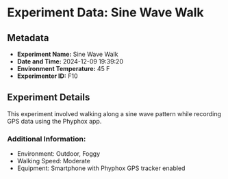 # Experiment Data: Sine Wave Walk

## Metadata
- **Experiment Name:** Sine Wave Walk
- **Date and Time:** 2024-12-09 19:39:20
- **Environment Temperature:** 45 F
- **Experimenter ID:** F10

## Experiment Details
This experiment involved walking along a sine wave pattern while recording GPS data using the Phyphox app.

### Additional Information:
- Environment: Outdoor, Foggy
- Walking Speed: Moderate
- Equipment: Smartphone with Phyphox GPS tracker enabled